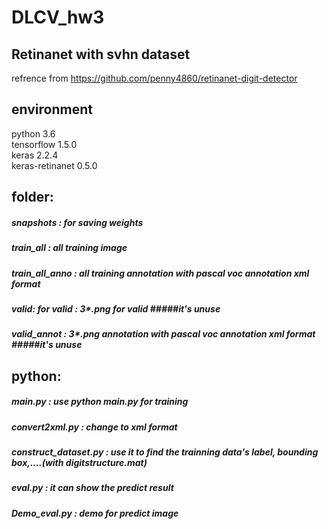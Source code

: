 # DLCV_hw3
## Retinanet with svhn dataset

refrence from https://github.com/penny4860/retinanet-digit-detector

## environment
  python 3.6  
  tensorflow 1.5.0  
  keras 2.2.4  
  keras-retinanet 0.5.0  

## folder: 
  ##### snapshots  :  for saving weights  
  ##### train_all  :   all training image  
  ##### train_all_anno  :  all training annotation with pascal voc annotation xml format  
  ##### valid: for valid  : 3*.png for valid   #####it's unuse  
  ##### valid_annot  : 3*.png annotation with pascal voc annotation xml format #####it's unuse  
  
## python:
  ##### main.py : use python main.py for training  
  ##### convert2xml.py : change to xml format  
  ##### construct_dataset.py : use it to find the trainning data's label, bounding box,....(with digitstructure.mat)  
  ##### eval.py : it can show the predict result  
  ##### Demo_eval.py : demo for predict image  
